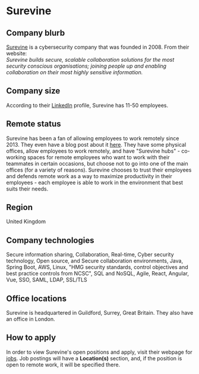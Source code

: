 # Surevine

## Company blurb

[Surevine](https://www.surevine.com/) is a cybersecurity company that was founded in 2008. From their website:  
_Surevine builds secure, scalable collaboration solutions for the most security conscious organisations; joining people up and enabling collaboration on their most highly sensitive information._  

## Company size

According to their [LinkedIn](https://www.linkedin.com/company/surevine/) profile, Surevine has 11-50 employees.

## Remote status

Surevine has been a fan of allowing employees to work remotely since 2013. They even have a blog post about it [here](https://www.surevine.com/distributed-not-disengaged/). They have some physical offices, allow employees to work remotely, and have "Surevine hubs" - co-working spaces for remote employees who want to work with their teammates in certain occasions, but choose not to go into one of the main offices (for a variety of reasons). Surevine chooses to trust their employees and defends remote work as a way to maximize productivity in their employees - each employee is able to work in the environment that best suits their needs.

## Region
United Kingdom

## Company technologies

Secure information sharing, Collaboration, Real-time, Cyber security technology, Open source, and Secure collaboration environments, Java, Spring Boot, AWS, Linux, "HMG security standards, control objectives and best practice controls from NCSC", SQL and NoSQL, Agile, React, Angular, Vue, SSO, SAML, LDAP, SSL/TLS

## Office locations

Surevine is headquartered in Guildford, Surrey, Great Britain. They also have an office in London.

## How to apply

In order to view Surevine's open positions and apply, visit their webpage for [jobs](https://www.surevine.com/jobs/). Job postings will have a **Location(s)** section, and, if the position is open to remote work, it will be specified there.
